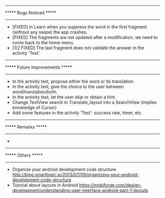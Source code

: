 *******************************
*****    Bugs Noticed     *****
*******************************
- [FIXED] In Learn when you suppress the word in the first fragment (without any swipe) the app crashes.
- [FIXED] The fragments are not updated after a modification, we need to come back to the home menu.
- [1/2 FIXED] The last fragment does not validate the answer in the activity 'Test'.





*******************************
***** Future Improvements *****
*******************************
- In the activity test, propose either the word or its translation.
- In the activity test, give the choice to the user between word/translation/both.
- In the activity test, let the user skip or obtain a hint.
- Change TextView search in Translate_layout into a SearchView (implies knowledge of Cursor)
- Add some features in the activity 'Test': success rate, timer, etc.





*******************************
*****      Remarks        *****
*******************************
-





*******************************
*****       Others        *****
*******************************
-	Organize your android development code structure
	http://blog.smartlogic.io/2013/07/09/organizing-your-android-development-code-structure
-	Tutorial about layouts in Android
	https://mobiforge.com/design-development/understanding-user-interface-android-part-1-layouts
